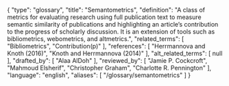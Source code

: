 {
    "type": "glossary",
    "title": "Semantometrics",
    "definition": "A class of metrics for evaluating research using full publication text to measure semantic similarity of publications and highlighting an article’s contribution to the progress of scholarly discussion. It is an extension of tools such as bibliometrics, webometrics, and altmetrics.",
    "related_terms": [
        "Bibliometrics",
        "Contribution(p)"
    ],
    "references": [
        "Herrmannova and Knoth (2016)",
        "Knoth and Herrmannova (2014)"
    ],
    "alt_related_terms": [
        null
    ],
    "drafted_by": [
        "Alaa AlDoh"
    ],
    "reviewed_by": [
        "Jamie P. Cockcroft",
        "Mahmoud Elsherif",
        "Christopher Graham",
        "Charlotte R. Pennington"
    ],
    "language": "english",
    "aliases": [
        "/glossary/semantometrics"
    ]
}